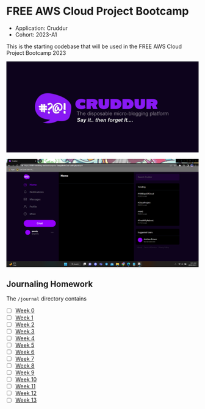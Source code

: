 # FREE AWS Cloud Project Bootcamp

- Application: Cruddur
- Cohort: 2023-A1

This is the starting codebase that will be used in the FREE AWS Cloud Project Bootcamp 2023

![Cruddur Graphic](Journal/assets/cruddur-banner.jpg)

![Cruddur Screenshot](Journal/assets/cruddur%20screenshot.png)

## Journaling Homework

The `/journal` directory contains

- [ ] [Week 0](Journal/week00.md)
- [ ] [Week 1](Journal/week01.md)
- [ ] [Week 2](Journal/week02.md)
- [ ] [Week 3](Journall/week03.md)
- [ ] [Week 4](Journal/week04.md)
- [ ] [Week 5](Journal/week05.md)
- [ ] [Week 6](Journal/week06.md)
- [ ] [Week 7](Journal/week07.md)
- [ ] [Week 8](Journal/week08.md)
- [ ] [Week 9](Journal/week09.md)
- [ ] [Week 10](Journal/week10.md)
- [ ] [Week 11](Journal/week11.md)
- [ ] [Week 12](Journal/week12.md)
- [ ] [Week 13](Journal/week13.md)
